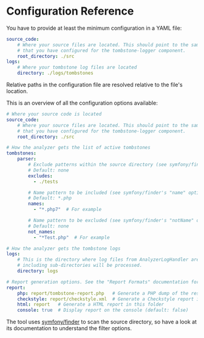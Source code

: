 Configuration Reference
=======================

You have to provide at least the minimum configuration in a YAML file:

```yaml
source_code:
    # Where your source files are located. This should point to the same folder as the rootDirectory
    # that you have configured for the tombstone-logger component.
    root_directory: ./src
logs:
    # Where your tombstone log files are located
    directory: ./logs/tombstones
```

Relative paths in the configuration file are resolved relative to the file's location.

This is an overview of all the configuration options available:

```yaml
# Where your source code is located
source_code:
    # Where your source files are located. This should point to the same folder as the rootDirectory
    # that you have configured for the tombstone-logger component.
    root_directory: ./src

# How the analyzer gets the list of active tombstones
tombstones:
    parser:
        # Exclude patterns within the source directory (see symfony/finder's "exclude" option)
        # Default: none
        excludes:
          - ./tests

        # Name pattern to be included (see symfony/finder's "name" option)
        # Default: *.php
        names:
          - "*.php7"  # For example

        # Name pattern to be excluded (see symfony/finder's "notName" option)
        # Default: none
        not_names:
          - "*Test.php"  # For example

# How the analyzer gets the tombstone logs
logs:
    # This is the directory where log files from AnalyzerLogHandler are located. All *.tombstone files
    # including sub-directories will be processed.
    directory: logs

# Report generation options. See the "Report Formats" documentation for more details on this.
report:
    php: report/tombstone-report.php   # Generate a PHP dump of the result in this file
    checkstyle: report/checkstyle.xml  # Generate a Checkstyle report in this file
    html: report   # Generate a HTML report in this folder
    console: true  # Display report on the console (default: false)
```

The tool uses [symfony/finder](https://symfony.com/doc/current/components/finder.html) to scan the source directory, so
have a look at its documentation to understand the filter options.
